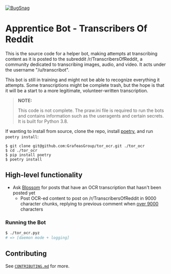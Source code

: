 [![BugSnag](https://img.shields.io/badge/errors--hosted--by-Bugsnag-blue.svg)](https://www.bugsnag.com/open-source/)

# Apprentice Bot - Transcribers Of Reddit

This is the source code for a helper bot, making attempts at transcribing content as
it is posted to the subreddit /r/TranscribersOfReddit, a community dedicated to
transcribing images, audio, and video. It acts under the username "/u/transcribot".

This bot is still in training and might not be able to recognize everything it
attempts. Some transcriptions might be complete trash, but the hope is that it will
be a start to a more legitimate, volunteer-written transcription.

> **NOTE:**
>
> This code is not complete. The praw.ini file is required to run the bots and
> contains information such as the useragents and certain secrets. It is built
> for Python 3.8.

If wanting to install from source, clone the repo, install [poetry](https://poetry.eustace.io), and run `poetry install`:

```
$ git clone git@github.com:GrafeasGroup/tor_ocr.git ./tor_ocr
$ cd ./tor_ocr
$ pip install poetry
$ poetry install
```

## High-level functionality

- Ask [Blossom](https://github.com/grafeasgroup/blossom) for posts that have an OCR transcription that hasn't been posted yet
  - Post OCR-ed content to post on /r/TranscribersOfReddit in 9000 character chunks, replying to previous comment when [over 9000][over-9000] characters

[over-9000]: https://tenor.com/view/dragonball-z-super-saiyan-charging-yelling-gif-4987448

### Running the Bot

```bash
$ ./tor_ocr.pyz
# => [daemon mode + logging]
```

## Contributing

See [`CONTRIBUTING.md`](/CONTRIBUTING.md) for more.
